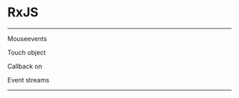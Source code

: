 # RxJS


------------------------

Mouseevents

Touch object

Callback on 

Event streams


------------------------
